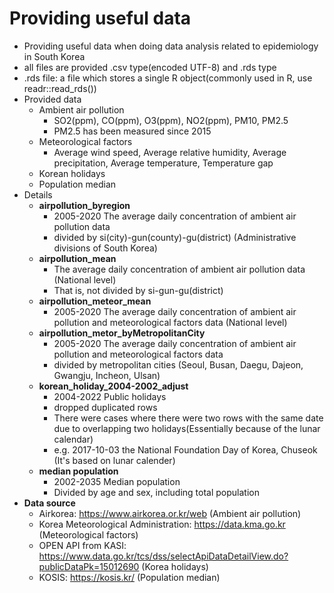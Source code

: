 # Providing useful data
* Providing useful data when doing data analysis related to epidemiology in South Korea
* all files are provided .csv type(encoded UTF-8) and .rds type
* .rds file: a file which stores a single R object(commonly used in R, use readr::read_rds())
* Provided data
  + Ambient air pollution
    + SO2(ppm), CO(ppm), O3(ppm), NO2(ppm), PM10, PM2.5
    + PM2.5 has been measured since 2015
  + Meteorological factors
    + Average wind speed, Average relative humidity, Average precipitation, Average temperature, Temperature gap
  + Korean holidays
  + Population median
* Details
  + **airpollution_byregion**
    + 2005-2020 The average daily concentration of ambient air pollution data
    + divided by si(city)-gun(county)-gu(district) (Administrative divisions of South Korea)
  + **airpollution_mean**
    + The average daily concentration of ambient air pollution data (National level)
    + That is, not divided by si-gun-gu(district)
  + **airpollution_meteor_mean**
    + 2005-2020 The average daily concentration of ambient air pollution and meteorological factors data (National level)
  + **airpollution_metor_byMetropolitanCity**
    + 2005-2020 The average daily concentration of ambient air pollution and meteorological factors data
    + divided by metropolitan cities (Seoul, Busan, Daegu, Dajeon, Gwangju, Incheon, Ulsan)
  + **korean_holiday_2004-2002_adjust**
    + 2004-2022 Public holidays
    + dropped duplicated rows
    + There were cases where there were two rows with the same date due to overlapping two holidays(Essentially because of the lunar calendar)
    + e.g. 2017-10-03 the National Foundation Day of Korea, Chuseok (It's based on lunar calender)
   + **median population**
     + 2002-2035 Median population
     + Divided by age and sex, including total population
 * **Data source**
   + Airkorea: https://www.airkorea.or.kr/web (Ambient air pollution)
   + Korea Meteorological Administration: https://data.kma.go.kr (Meteorological factors)
   + OPEN API from KASI: https://www.data.go.kr/tcs/dss/selectApiDataDetailView.do?publicDataPk=15012690 (Korea holidays)
   + KOSIS: https://kosis.kr/ (Population median)
